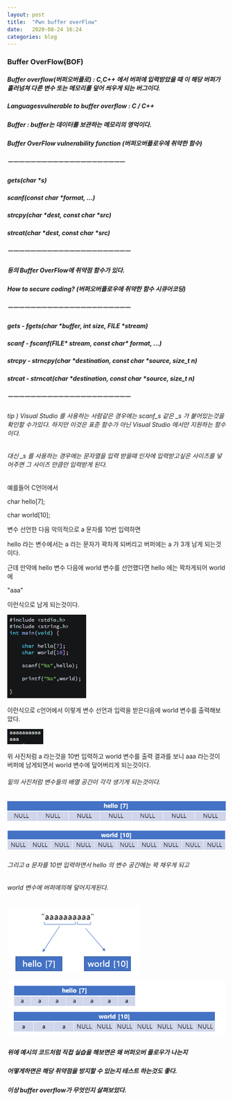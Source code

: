 ```yaml
---
layout: post
title:  "Pwn buffer overFlow"
date:   2020-08-24 16:24
categories: blog
---
```


### Buffer OverFlow(BOF)

##### Buffer overflow(버퍼오버플로) : C,C++ 에서 버퍼에 입력받았을 때 이 해당 버퍼가 흘러넘쳐 다른 변수 또는 메모리를 덮어 씌우게 되는 버그이다.

##### Languages ​​vulnerable to buffer overflow : C / C++

##### Buffer : buffer는 데이터를 보관하는 메모리의 영억이다.

##### Buffer OverFlow vulnerability function (버퍼오버플로우에 취약한 함수)

##### ㅡㅡㅡㅡㅡㅡㅡㅡㅡㅡㅡㅡㅡㅡㅡㅡㅡㅡㅡㅡㅡ

##### gets(char \*s)

##### scanf(const char \*format, ...)

##### strcpy(char \*dest, const char \*src)

##### strcat(char \*dest, const char \*src)

##### ㅡㅡㅡㅡㅡㅡㅡㅡㅡㅡㅡㅡㅡㅡㅡㅡㅡㅡㅡㅡㅡㅡ

##### 등의 Buffer OverFlow에 취약점 함수가 있다.

##### How to secure coding? (버퍼오버플로우에 취약한 함수 시큐어코딩)

##### ㅡㅡㅡㅡㅡㅡㅡㅡㅡㅡㅡㅡㅡㅡㅡㅡㅡㅡㅡㅡㅡㅡ

##### gets - fgets(char \*buffer, int size, FILE \*stream)

##### scanf - fscanf(FILE\* stream, const char\* format, ...)

##### strcpy - strncpy(char \*destination, const char \*source, size_t n)

##### strcat - strncat(char \*destination, const char \*source, size_t n)

##### ㅡㅡㅡㅡㅡㅡㅡㅡㅡㅡㅡㅡㅡㅡㅡㅡㅡㅡㅡㅡㅡㅡ

###### tip ) Visual Studio 를 사용하는 사람같은 경우에는 scanf\_s 같은 \_s 가 붙어있는것을 확인할 수가있다. 하지만 이것은 표준 함수가 아닌 Visual Studio 에서만 지원하는 함수이다.

###### 대신 \_s 를 사용하는 경우에는 문자열을 입력 받을때 인자에 입력받고싶은 사이즈를 넣어주면 그 사이즈 만큼만 입력받게 된다.

예를들어 C언어에서 

char hello[7]; 

char world[10];

변수 선언한 다음 악의적으로 a 문자를 10번 입력하면

hello 라는 변수에서는 a 라는 문자가 꽉차게 되버리고 버퍼에는 a 가 3개 남게 되는것이다.

근데 만약에 hello 변수 다음에 world 변수를 선언했다면 hello 에는 꽉차게되어 world에  

"aaa"

이런식으로 남게 되는것이다.

![buffer](/blog_img/buffer_test.png)

이런식으로 c언어에서 이렇게 변수 선언과 입력을 받은다음에 world 변수를 출력해보았다.

![bof_test](/blog_img/scanf.png)

위 사진처럼 a 라는것을 10번 입력하고 world 변수를 출력 결과를 보니 aaa 라는것이 버퍼에 남게되면서 world 변수에 덮어버리게 되는것이다.

###### 밑의 사진처럼 변수들의 배열 공간이 각각 생기게 되는것이다.

![hello_world](/blog_img/null.png)

###### 그리고 a 문자를 10번 입력하면서 hello 의 변수 공간에는 꽉 채우게 되고 

###### world 변수에 버퍼에의해 덮어지게된다.

![bof_scanf](/blog_img/scanf_bof.png)

![scanf_value](/blog_img/injection.png)

##### 위에 예시의 코드처럼 직접 실습을 해보면은 왜 버퍼오버 플로우가 나는지 
##### 어떻게하면은 해당 취약점을 방지할 수 있는지 테스트 하는것도 좋다.

##### 이상 buffer overflow가 무엇인지 살펴보았다. 
